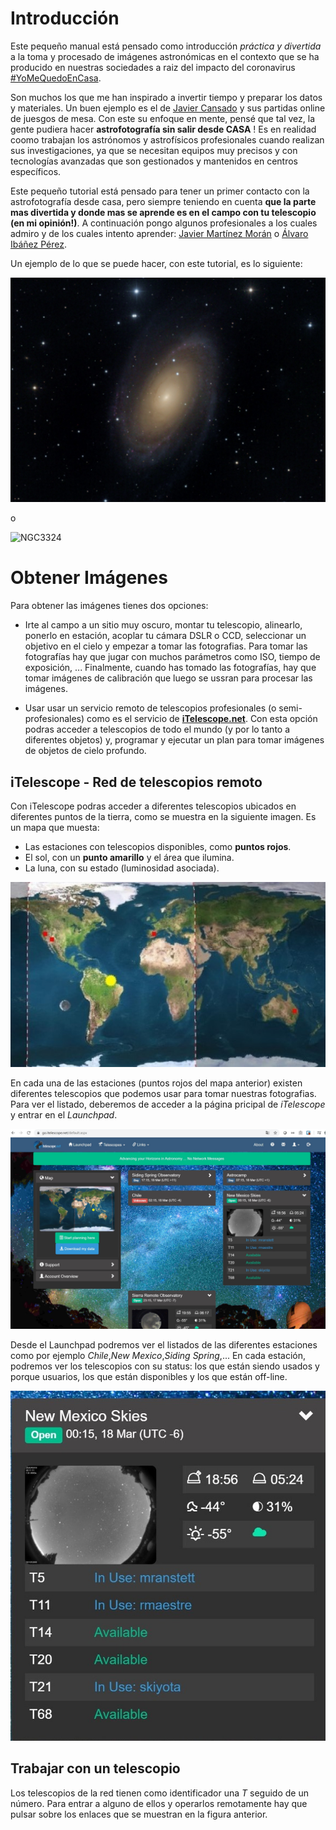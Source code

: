 # Introducción

Este pequeño manual está pensado como introducción _práctica y divertida_ a la toma y procesado de imágenes astronómicas en el contexto que se ha producido en nuestras sociedades a raiz del impacto del coronavirus [#YoMeQuedoEnCasa](https://twitter.com/search?q=%23YoMeQuedoEnCasa&src=typed_query).

Son muchos los que me han inspirado a invertir tiempo y preparar los datos y materiales. Un buen ejemplo es el de [Javier Cansado](https://twitter.com/cansado2/status/1239894169365209088) y sus partidas online de juesgos de mesa. Con este su enfoque en mente, pensé que tal vez, la gente pudiera hacer **astrofotografía sin salir desde CASA** ! Es en realidad coomo trabajan los astrónomos y astrofísicos profesionales cuando realizan sus investigaciones, ya que se necesitan equipos muy precisos y con tecnologías avanzadas que son gestionados y mantenidos en centros específicos.

Este pequeño tutorial está pensado para tener un primer contacto con la astrofotografía desde casa, pero siempre teniendo en cuenta **que la parte mas divertida y donde mas se aprende es en el campo con tu telescopio (en mi opinión!)**. A continuación pongo algunos profesionales a los cuales admiro y de los cuales intento aprender: [Javier Martínez Morán](https://twitter.com/jmartinezmoran) o [Álvaro Ibáñez Pérez](https://twitter.com/kokehtz).

Un ejemplo de lo que se puede hacer, con este tutorial, es lo siguiente:

![M81](img/Integrated_cut_M81.jpg)

o

![NGC3324](img/NGC3324.jpg)




# Obtener Imágenes

Para obtener las imágenes tienes dos opciones:

- Irte al campo a un sitio muy oscuro, montar tu telescopio, alinearlo, ponerlo en estación, acoplar tu cámara DSLR o CCD, seleccionar un objetivo en el cielo y empezar a tomar las fotografias. Para tomar las fotografías hay que jugar con muchos parámetros como ISO, tiempo de exposición, ... Finalmente, cuando has tomado las fotografías, hay que tomar imágenes de calibración que luego se ussran para procesar las imágenes.

- Usar usar un servicio remoto de telescopios profesionales (o semi-profesionales) como es el servicio de **[iTelescope.net](https://go.itelescope.net/)**. Con esta opción podras acceder a telescopios de todo el mundo (y por lo tanto a diferentes objetos) y, programar y ejecutar un plan para tomar imágenes de objetos de cielo profundo.

## iTelescope - Red de telescopios remoto

Con iTelescope podras acceder a diferentes telescopios ubicados en diferentes puntos de la tierra, como se muestra en la siguiente imagen. Es un mapa que muesta:

* Las estaciones con telescopios disponibles, como **puntos rojos**.
* El sol, con un **punto amarillo** y el área que ilumina.
* La luna, con su estado (luminosidad asociada).

![iTelescope-launchpad](img/networkit.jpg)

En cada una de las estaciones (puntos rojos del mapa anterior) existen diferentes telescopios que podemos usar para tomar nuestras fotografias. Para ver el listado, deberemos de acceder a la página pricipal de _iTelescope_ y entrar en el *Launchpad*. 

![iTelescope-launchpad](img/launchpad.jpg)

Desde el Launchpad podremos ver el listados de las diferentes estaciones como por ejemplo _Chile_,_New Mexico_,_Siding Spring_,... En cada estación, podremos ver los telescopios con su status: los que están siendo usados y porque usuarios, los que están disponibles y los que están off-line.

![iTelescope-launchpad](img/telescopios.jpg)

## Trabajar con un telescopio

Los telescopios de la red tienen como identificador una *T* seguido de un número. Para entrar a alguno de ellos y operarlos remotamente hay que pulsar sobre los enlaces que se muestran en la figura anterior.
